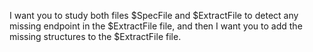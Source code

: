 I want you to study both files $SpecFile and $ExtractFile to detect any missing endpoint in the $ExtractFile file, 
and then I want you to add the missing structures to the $ExtractFile file.
